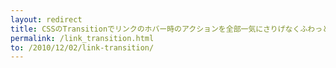 ```yaml
---
layout: redirect 
title: CSSのTransitionでリンクのホバー時のアクションを全部一気にさりげなくふわっとさせる方法
permalink: /link_transition.html
to: /2010/12/02/link-transition/
---
```


